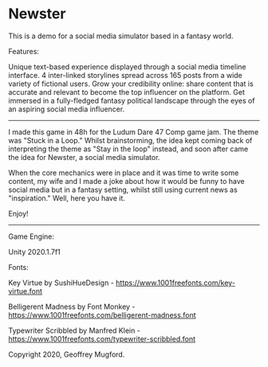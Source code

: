 # Newster
This is a demo for a social media simulator based in a fantasy world.

Features:

Unique text-based experience displayed through a social media timeline interface.
4 inter-linked storylines spread across 165 posts from a wide variety of fictional users.
Grow your credibility online: share content that is accurate and relevant to become the top influencer on the platform.
Get immersed in a fully-fledged fantasy political landscape through the eyes of an aspiring social media influencer.


------------------------------



I made this game in 48h for the Ludum Dare 47 Comp game jam. The theme was "Stuck in a Loop."  Whilst brainstorming, the idea kept coming back of interpreting the theme as "Stay in the loop" instead, and soon after came the idea for Newster, a social media simulator. 

When the core mechanics were in place and it was time to write some content, my wife and I made a joke about how it would be funny to have social media but in a fantasy setting, whilst still using current news as "inspiration."  Well, here you have it. 

Enjoy!



------------------------------



Game Engine:

Unity 2020.1.7f1


Fonts:

Key Virtue by SushiHueDesign - https://www.1001freefonts.com/key-virtue.font

Belligerent Madness by Font Monkey - https://www.1001freefonts.com/belligerent-madness.font

Typewriter Scribbled by Manfred Klein - https://www.1001freefonts.com/typewriter-scribbled.font




Copyright 2020, Geoffrey Mugford.
